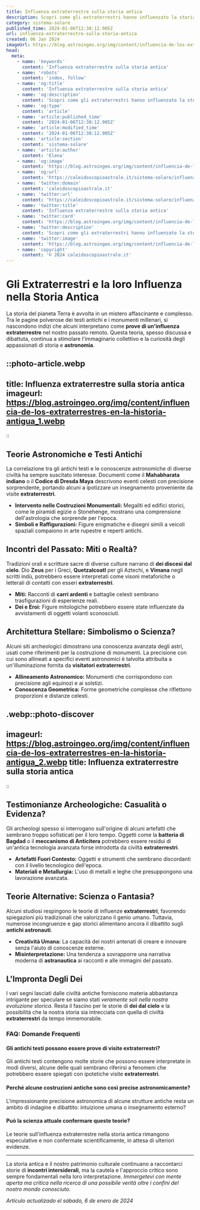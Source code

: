 ```yaml
---
title: Influenza extraterrestre sulla storia antica
description: Scopri come gli extraterrestri hanno influenzato la storia antica. Analisi approfondite e teorie affascinanti sulla loro presenza in epoche remote!
category: sistema-solare
published_time: 2024-01-06T12:38:12.905Z
url: influenza-extraterrestre-sulla-storia-antica
created: 06 Jan 2024
imageUrl: https://blog.astroingeo.org/img/content/influencia-de-los-extraterrestres-en-la-historia-antigua_1.webp
head:
  meta:
    - name: 'keywords'
      content: 'Influenza extraterrestre sulla storia antica'
    - name: 'robots'
      content: 'index, follow'
    - name: 'og:title'
      content: 'Influenza extraterrestre sulla storia antica'
    - name: 'og:description'
      content: 'Scopri come gli extraterrestri hanno influenzato la storia antica. Analisi approfondite e teorie affascinanti sulla loro presenza in epoche remote!'
    - name: 'og:type'
      content: 'article'
    - name: 'article:published_time'
      content: '2024-01-06T12:38:12.905Z'
    - name: 'article:modified_time'
      content: '2024-01-06T12:38:12.905Z'
    - name: 'article:section'
      content: 'sistema-solare'
    - name: 'article:author'
      content: 'Elena'
    - name: 'og:image'
      content: 'https://blog.astroingeo.org/img/content/influencia-de-los-extraterrestres-en-la-historia-antigua_1.webp'
    - name: 'og:url'
      content: 'https://caleidoscopioastrale.it/sistema-solare/influenza-extraterrestre-sulla-storia-antica'
    - name: 'twitter:domain'
      content: 'caleidoscopioastrale.it'
    - name: 'twitter:url'
      content: 'https://caleidoscopioastrale.it/sistema-solare/influenza-extraterrestre-sulla-storia-antica'
    - name: 'twitter:title'
      content: 'Influenza extraterrestre sulla storia antica'
    - name: 'twitter:card'
      content: 'https://blog.astroingeo.org/img/content/influencia-de-los-extraterrestres-en-la-historia-antigua_1.webp'
    - name: 'twitter:description'
      content: 'Scopri come gli extraterrestri hanno influenzato la storia antica. Analisi approfondite e teorie affascinanti sulla loro presenza in epoche remote!'
    - name: 'twitter:image'
      content: 'https://blog.astroingeo.org/img/content/influencia-de-los-extraterrestres-en-la-historia-antigua_1.webp'
    - name: 'copyright'
      content: '© 2024 caleidoscopioastrale.it'
---
```

# Gli Extraterrestri e la loro Influenza nella Storia Antica

La storia del pianeta Terra è avvolta in un mistero affascinante e complesso. Tra le pagine polverose dei testi antichi e i monumenti millenari, si nascondono indizi che alcuni interpretano come **prove di un'influenza extraterrestre** nel nostro passato remoto. Questa teoria, spesso discussa e dibattuta, continua a stimolare l'immaginario collettivo e la curiosità degli appassionati di storia e **astronomia**.

::photo-article.webp
---
title: Influenza extraterrestre sulla storia antica
imageurl: https://blog.astroingeo.org/img/content/influencia-de-los-extraterrestres-en-la-historia-antigua_1.webp
---
::

## Teorie Astronomiche e Testi Antichi

La correlazione tra gli antichi testi e le conoscenze astronomiche di diverse civiltà ha sempre suscitato interesse. Documenti come il **Mahabharata indiano** o il **Codice di Dresda Maya** descrivono eventi celesti con precisione sorprendente, portando alcuni a ipotizzare un insegnamento proveniente da visite **extraterrestri**.

- **Intervento nelle Costruzioni Monumentali:** Megaliti ed edifici storici, come le piramidi egizie o Stonehenge, mostrano una comprensione dell'astrologia che sorprende per l'epoca.
- **Simboli e Raffigurazioni:** Figure enigmatiche e disegni simili a veicoli spaziali compaiono in arte rupestre e reperti antichi.
  
## Incontri del Passato: Miti o Realtà?

Tradizioni orali e scritture sacre di diverse culture narrano di **dei discesi dal cielo**. Dio **Zeus** per i Greci, **Quetzalcoatl** per gli Aztechi, e **Vimana** negli scritti indù, potrebbero essere interpretati come visoni metaforiche o letterali di contatti con esseri **extraterrestri**.

- **Miti:** Racconti di **carri ardenti** e battaglie celesti sembrano trasfigurazioni di esperienze reali.
- **Dei e Eroi:** Figure mitologiche potrebbero essere state influenzate da avvistamenti di oggetti volanti sconosciuti.

## Architettura Stellare: Simbolismo o Scienza?

Alcuni siti archeologici dimostrano una conoscenza avanzata degli astri, usati come riferimenti per la costruzione di monumenti. La precisione con cui sono allineati a specifici eventi astronomici è talvolta attribuita a un'illuminazione fornita da **visitatori extraterrestri**.

- **Allineamento Astronomico:** Monumenti che corrispondono con precisione agli equinozi e ai solstizi.
- **Conoscenza Geometrica:** Forme geometriche complesse che riflettono proporzioni e distanze celesti.

.webp::photo-discover
---
imageurl: https://blog.astroingeo.org/img/content/influencia-de-los-extraterrestres-en-la-historia-antigua_2.webp
title: Influenza extraterrestre sulla storia antica
---
::

## Testimonianze Archeologiche: Casualità o Evidenza?

Gli archeologi spesso si interrogano sull'origine di alcuni artefatti che sembrano troppo sofisticati per il loro tempo. Oggetti come la **batteria di Bagdad** o il **meccanismo di Anticitera** potrebbero essere residui di un'antica tecnologia avanzata forse introdotta da civiltà **extraterrestri**.

- **Artefatti Fuori Contesto:** Oggetti e strumenti che sembrano discordanti con il livello tecnologico dell'epoca.
- **Materiali e Metallurgia:** L'uso di metalli e leghe che presuppongono una lavorazione avanzata.

## Teorie Alternative: Scienza o Fantasia?

Alcuni studiosi respingono le teorie di influenze **extraterrestri**, favorendo spiegazioni più tradizionali che valorizzano il genio umano. Tuttavia, numerose incongruenze e gap storici alimentano ancora il dibattito sugli **antichi astronauti**.

- **Creatività Umana:** La capacità dei nostri antenati di creare e innovare senza l'aiuto di conoscenze esterne.
- **Misinterpretazione:** Una tendenza a sovrapporre una narrativa moderna di **astranautica** ai racconti e alle immagini del passato.

## L'Impronta Degli Dei

I vari segni lasciati dalle civiltà antiche forniscono materia abbastanza intrigante per speculare se siamo stati *veramente soli nella nostra evoluzione storica*. Resta il fascino per le storie di **dei dal cielo** e la possibilità che la nostra storia sia intrecciata con quella di civiltà **extraterrestri** da tempo immemorabile.

### FAQ: Domande Frequenti

#### Gli antichi testi possono essere prove di visite extraterrestri?
Gli antichi testi contengono molte storie che possono essere interpretate in modi diversi, alcune delle quali sembrano riferirsi a fenomeni che potrebbero essere spiegati con ipotetiche visite **extraterrestri**.

#### Perché alcune costruzioni antiche sono così precise astronomicamente?
L'impressionante precisione astronomica di alcune strutture antiche resta un ambito di indagine e dibattito: intuizione umana o insegnamento esterno?

#### Può la scienza attuale confermare queste teorie?
Le teorie sull'influenza extraterrestre nella storia antica rimangono especulative e non confermate scientificamente, in attesa di ulteriori evidenze.

---

La storia antica e il nostro patrimonio culturale continuano a raccontarci storie di **incontri intersiderali**, ma la cautela e l'approccio critico sono sempre fondamentali nella loro interpretazione. *Immergetevi con mente aperta ma critica nella ricerca di una possibile verità oltre i confini del nostro mondo conosciuto.*

_Artículo actualizado el sábado, 6 de enero de 2024_